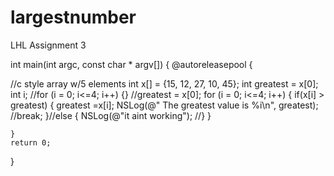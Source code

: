 # largestnumber
LHL Assignment 3

int main(int argc, const char * argv[]) {
    @autoreleasepool {

//c style array w/5 elements
        int x[] = {15, 12, 27, 10, 45};
        int greatest = x[0];
        int i;
            //for (i = 0; i<=4; i++) {}
            //greatest = x[0];
        for (i = 0; i<=4; i++) {
            if(x[i] > greatest) {
                greatest =x[i];
                NSLog(@" The greatest value is %i\n", greatest);
                    //break;
            }//else { NSLog(@"it aint working");
             //}
        }

    
    
    
    
    }
    return 0;
}
